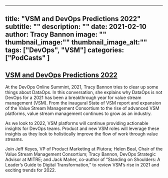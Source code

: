 
---
title:       "VSM and DevOps Predictions 2022"
subtitle:    ""
description: ""
date:  2021-02-10
author: Tracy Bannon
image:       ""
thumbnail_image:""
thumbnail_image_alt:""
tags:        ["DevOps", "VSM"]
categories:  ["PodCasts" ]
---
## [VSM and DevOps Predictions 2022](https://webinars.devops.com/vsm-and-devops-predictions-2022)
At the DevOps Online Summint, 2021, Tracy Bannon tries to clear up some things about DataOps. In this conversation, she explains why DataOps is not DevOps for a 2021 has been a breakthrough year for value stream management (VSM). From the inaugural State of VSM report and expansion of the Value Stream Management Consortium to the rise of advanced VSM platforms, value stream management continues to grow as an industry. 

As we look to 2022, VSM platforms will continue providing actionable insights for DevOps teams. Product and new VSM roles will leverage these insights as they look to holistically improve the flow of work through value streams. 

Join Jeff Keyes, VP of Product Marketing at Plutora; Helen Beal, Chair of the Value Stream Management Consortium; Tracy Bannon, DevOps Strategic Advisor at MITRE; and Jack Maher, co-author of “Standing on Shoulders: A Leader’s Guide to Digital Transformation,” to review VSM’s rise in 2021 and exciting trends for 2022. 

